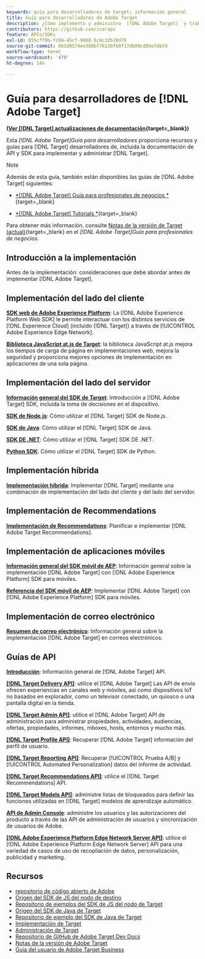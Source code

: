 ```yaml
---
keywords: guía para desarrolladores de target; información general
title: Guía para desarrolladores de Adobe Target
description: ¿Cómo implemento y administro  [!DNL Adobe Target]  y trabajo con sus API y SDK?
contributors: https://github.com/icaraps
feature: APIs/SDKs
exl-id: 655cff9b-fc04-45cf-9068-5c6c32b70d79
source-git-commit: 063d0574ee380bf76130fb0f17db89cd09efdb7d
workflow-type: tm+mt
source-wordcount: '479'
ht-degree: 14%

---
```


# Guía para desarrolladores de [!DNL Adobe Target]

**([Ver [!DNL Target] actualizaciones de documentación](https://experienceleague.adobe.com/docs/target/using/release-notes/doc-change.html){target=_blank})**

Esta *[!DNL Adobe Target]Guía para desarrolladores* proporciona recursos y guías para [!DNL Target] desarrolladores de, incluida la documentación de API y SDK para implementar y administrar [!DNL Target].

>[!NOTE]
>
>Además de esta guía, también están disponibles las guías de [!DNL Adobe Target] siguientes:
>
>* [*[!DNL Adobe Target] Guía para profesionales de negocios *](https://experienceleague.adobe.com/docs/target/using/target-home.html?lang=es){target=_blank}
>
>* [*[!DNL Adobe Target] Tutorials *](https://experienceleague.adobe.com/docs/target-learn/tutorials/overview.html?lang=es){target=_blank}
>
>Para obtener más información, consulte [Notas de la versión de Target (actual)](https://experienceleague.adobe.com/docs/target/using/release-notes/release-notes.html){target=_blank} en el *[!DNL Adobe Target]Guía para profesionales de negocios*.

## Introducción a la implementación

**[](/help/dev/before-implement/considerations-before-you-implement-target.md)** Antes de la implementación: consideraciones que debe abordar antes de implementar [!DNL Adobe Target].

## Implementación del lado del cliente

[**SDK web de Adobe Experience Platform**](/help/dev/implement/client-side/aep-web-sdk.md): La [!DNL Adobe Experience Platform Web SDK] le permite interactuar con los distintos servicios de [!DNL Experience Cloud] (incluido [!DNL Target]) a través de [!UICONTROL Adobe Experience Edge Network].

[**Biblioteca JavaScript at.js de Target**](/help/dev/implement/client-side/overview.md): la biblioteca JavaScript at.js mejora los tiempos de carga de página en implementaciones web, mejora la seguridad y proporciona mejores opciones de implementación en aplicaciones de una sola página.

## Implementación del lado del servidor

[**Información general del SDK de Target**](implement/server-side/server-side-overview.md): Introducción a [!DNL Adobe Target] SDK, incluida la toma de decisiones en el dispositivo.

[**SDK de Node.js**](implement/server-side/node-js/overview.md): Cómo utilizar el [!DNL Target] SDK de Node.js.

[**SDK de Java**](implement/server-side/java/overview.md): Cómo utilizar el [!DNL Target] SDK de Java.

[**SDK DE .NET**](implement/server-side/net/overview.md): Cómo utilizar el [!DNL Target] SDK DE .NET.

[**Python SDK**](implement/server-side/python/overview.md): Cómo utilizar el [!DNL Target] SDK de Python.

## Implementación híbrida

[**Implementación híbrida**](implement/hybrid/hybrid-overview.md): Implementar [!DNL Target] mediante una combinación de implementación del lado del cliente y del lado del servidor.

## Implementación de Recommendations

[**Implementación de Recommendations**](implement/recommendations/recommendations.md): Planificar e implementar [!DNL Adobe Target Recommendations].

## Implementación de aplicaciones móviles

[**Información general del SDK móvil de AEP**](implement/mobile/overview.md): Información general sobre la implementación [!DNL Adobe Target] con [!DNL Adobe Experience Platform] SDK para móviles.

[**Referencia del SDK móvil de AEP**](https://developer.adobe.com/client-sdks/documentation/): Implementar [!DNL Adobe Target] con [!DNL Adobe Experience Platform] SDK para móviles.

## Implementación de correo electrónico

[**Resumen de correo electrónico**](implement/email/overview.md): Información general sobre la implementación [!DNL Adobe Target] en correos electrónicos.

## Guías de API

[**Introducción**](before-administer/target-api-overview.md): Información general de [!DNL Adobe Target] API.

[**[!DNL Target Delivery API]**](/help/dev/implement/delivery-api/overview.md): utilice el [!DNL Adobe Target] Las API de envío ofrecen experiencias en canales web y móviles, así como dispositivos IoT no basados en explorador, como un televisor conectado, un quiosco o una pantalla digital en la tienda.

[**[!DNL Target Admin API]**](administer/admin-api/admin-api-overview-new.md): utilice el [!DNL Adobe Target] API de administración para administrar propiedades, actividades, audiencias, ofertas, propiedades, informes, mboxes, hosts, entornos y mucho más.

[**[!DNL Target Profile API]**](https://developers.adobetarget.com/api/#profiles): Recuperar [!DNL Adobe Target] información del perfil de usuario.

[**[!DNL Target Reporting API]**](https://developer.adobe.com/target/administer/admin-api/#tag/Reports): Recuperar [!UICONTROL Prueba A/B] y [!UICONTROL Automated Personalization] datos del informe de actividad.

[**[!DNL Target Recommendations API]**](http://developers.adobetarget.com/api/recommendations/): utilice el [!DNL Target Recommendations] API.

[**[!DNL Target Models API]**](administer/models-api/models-api-overview.md): administre listas de bloqueados para definir las funciones utilizadas en [!DNL Target] modelos de aprendizaje automático.

[**API de Admin Console**](https://developer.adobe.com/umapi/): administre los usuarios y las autorizaciones del producto a través de las API de administración de usuarios y sincronización de usuarios de Adobe.

[**[!DNL Adobe Experience Platform Edge Network Server API]**](https://experienceleague.adobe.com/docs/experience-platform/edge-network-server-api/overview.html): utilice el [!DNL Adobe Experience Platform Edge Network Server] API para una variedad de casos de uso de recopilación de datos, personalización, publicidad y marketing.

## Recursos

* [repositorio de código abierto de Adobe](https://github.com/adobe)
* [Origen del SDK de JS del nodo de destino](https://github.com/adobe/target-nodejs-sdk)
* [Repositorio de ejemplos del SDK de JS del nodo de Target](https://github.com/adobe/target-nodejs-sdk-samples)
* [Origen del SDK de Java de Target](https://github.com/adobe/target-java-sdk)
* [Repositorio de ejemplo del SDK de Java de Target](https://github.com/adobe/target-java-sdk-samples)
* [Implementación de Target](./before-implement/prepare-to-implement-target.md)
* [Administración de Target](./before-administer/target-api-overview.md)
* [Repositorio de GitHub de Adobe Target Dev Docs](https://github.com/AdobeDocs/target-developers)
* [Notas de la versión de Adobe Target](https://experienceleague.adobe.com/docs/target/using/release-notes/release-notes.html)
* [Guía del usuario de Adobe Target Business](https://experienceleague.adobe.com/docs/target/using/target-home.html?lang=es)

